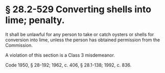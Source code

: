 # § 28.2-529 Converting shells into lime; penalty.

<p>It shall be unlawful for any person to take or catch oysters or shells for conversion into lime, unless the person has obtained permission from the Commission.</p><p>A violation of this section is a Class 3 misdemeanor.</p><p>Code 1950, § 28-192; 1962, c. 406, § 28.1-138; 1992, c. 836.</p>